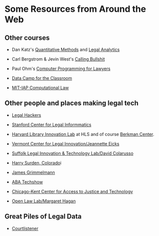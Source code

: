 # Some Resources from Around the Web


## Other courses

- Dan Katz's [Quantitative Methods](http://www.quantitativemethodsclass.com/) and [Legal Analytics](http://www.legalanalyticscourse.com/)

- Carl Bergstrom & Jevin West's [Calling Bullshit](http://callingbullshit.org/)

- Paul Ohm's [Computer Programming for Lawyers](https://cp4l.org/) 

- [Data Camp for the Classroom](https://www.datacamp.com/groups/education)

- [MIT-IAP Computational Law](https://mitmedialab.github.io/2018-MIT-IAP-ComputationalLaw/)

## Other people and places making legal tech 

- [Legal Hackers](https://legalhackers.org/)

- [Stanford Center for Legal Informmatics](https://law.stanford.edu/codex-the-stanford-center-for-legal-informatics/)

- [Harvard Library Innovation Lab](https://lil.law.harvard.edu/) at HLS and of course [Berkman Center](https://cyber.harvard.edu/).

- [Vermont Center for Legal Innovation/Jeannette Eicks](https://www.vermontlaw.edu/academics/centers-and-programs/center-for-legal-innovation)

- [Suffolk Legal Innovation & Technology Lab/David Colarusso](http://suffolklitlab.org/)

- [Harry Surden, Colorado](http://www.harrysurden.com/wordpress/)i

- [James Grimmelmann](http://james.grimmelmann.net/)

- [ABA Techshow](http://www.techshow.com/)

- [Chicago-Kent Center for Access to Justice and Technology](https://www.kentlaw.iit.edu/institutes-centers/center-for-access-to-justice-and-technology)

- [Open Law Lab/Margaret Hagan](http://www.openlawlab.com/)

## Great Piles of Legal Data

- [Courtlistener](https://www.courtlistener.com/)
